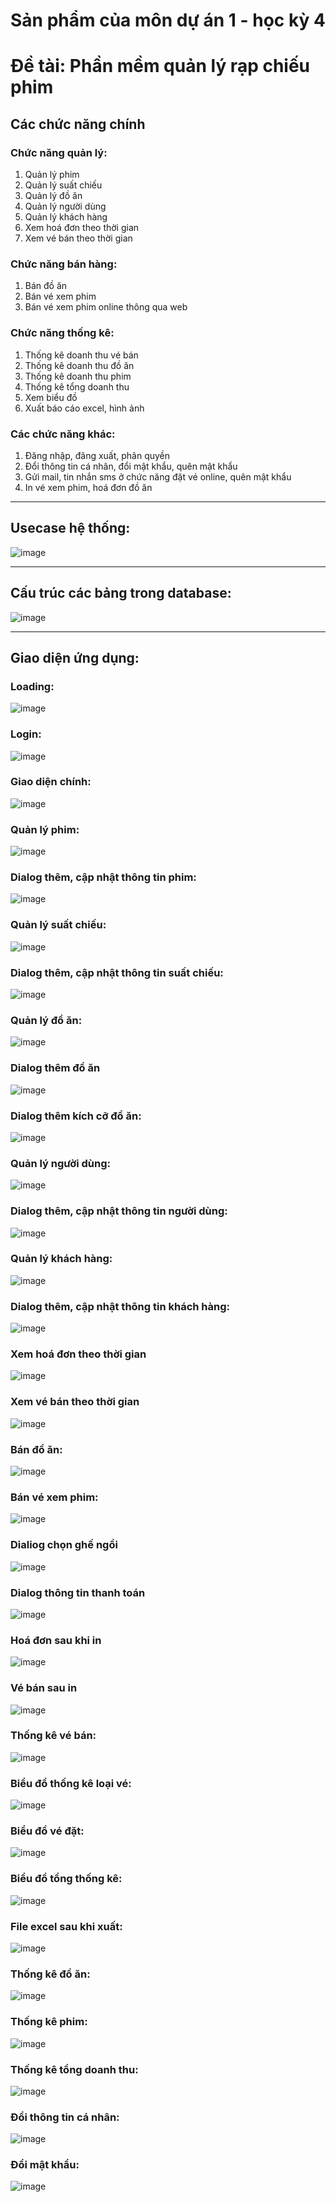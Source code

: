 # Sản phẩm của môn dự án 1 - học kỳ 4

# Đề tài: Phần mềm quản lý rạp chiếu phim


## Các chức năng chính

### Chức năng quản lý:
1. Quản lý phim
2. Quản lý suất chiếu
3. Quản lý đồ ăn
4. Quản lý người dùng
5. Quản lý khách hàng
6. Xem hoá đơn theo thời gian
7. Xem vé bán theo thời gian

### Chức năng bán hàng:
1. Bán đồ ăn
2. Bán vé xem phim
3. Bán vé xem phim online thông qua web

### Chức năng thống kê:
1. Thống kê doanh thu vé bán
2. Thống kê doanh thu đồ ăn
3. Thống kê doanh thu phim
4. Thống kê tổng doanh thu
5. Xem biểu đồ
6. Xuất báo cáo excel, hình ảnh

### Các chức năng khác:
1. Đăng nhập, đăng xuất, phân quyền
2. Đổi thông tin cá nhân, đổi mật khẩu, quên mật khẩu
3. Gửi mail, tin nhắn sms ở chức năng đặt vé online, quên mật khẩu
4. In vé xem phim, hoá đơn đồ ăn

---

## Usecase hệ thống:
![image](https://user-images.githubusercontent.com/41563586/53810513-b7e7c500-3f89-11e9-8027-720c3cbf623c.png)

---

## Cấu trúc các bảng trong database:
![image](https://user-images.githubusercontent.com/41563586/53810455-925abb80-3f89-11e9-9551-99d26bf8d4e3.png)

---

## Giao diện ứng dụng:

### Loading:
![image](https://user-images.githubusercontent.com/41563586/53811571-507f4480-3f8c-11e9-9b34-82956b8577c8.png)


### Login:
![image](https://user-images.githubusercontent.com/41563586/53810012-99cd9500-3f88-11e9-910d-8775ea374954.png)


### Giao diện chính:
![image](https://user-images.githubusercontent.com/41563586/53810111-d39e9b80-3f88-11e9-9adf-c66fb12461c2.png)


### Quản lý phim:
![image](https://user-images.githubusercontent.com/41563586/53810177-f92ba500-3f88-11e9-976e-58cfceda1cfa.png)


### Dialog thêm, cập nhật thông tin phim:
![image](https://user-images.githubusercontent.com/41563586/53810183-fd57c280-3f88-11e9-906e-56d6ce25db7c.png)


### Quản lý suất chiếu:
![image](https://user-images.githubusercontent.com/41563586/53810686-1319b780-3f8a-11e9-8a13-adf3059193db.png)


### Dialog thêm, cập nhật thông tin suất chiếu:
![image](https://user-images.githubusercontent.com/41563586/53810690-144ae480-3f8a-11e9-91ad-3c18fa44e3f1.png)


### Quản lý đồ ăn:
![image](https://user-images.githubusercontent.com/41563586/53810361-56bff180-3f89-11e9-9cfc-e75ff9e93a51.png)


### Dialog thêm đồ ăn
![image](https://user-images.githubusercontent.com/41563586/53810369-5a537880-3f89-11e9-9fc7-ec05aed39944.png)


### Dialog thêm kích cỡ đồ ăn:
![image](https://user-images.githubusercontent.com/41563586/53810372-5c1d3c00-3f89-11e9-9ad5-6d6510aaa7fb.png)


### Quản lý người dùng:
![image](https://user-images.githubusercontent.com/41563586/53811258-8243db80-3f8b-11e9-90f0-f50a63517cbb.png)


### Dialog thêm, cập nhật thông tin  người dùng:
![image](https://user-images.githubusercontent.com/41563586/53811673-7efd1f80-3f8c-11e9-8b3c-2a7c2e885f8e.png)


### Quản lý khách hàng:
![image](https://user-images.githubusercontent.com/41563586/53810631-f3828f00-3f89-11e9-9e2c-261024853b77.png)


### Dialog thêm, cập nhật thông tin khách hàng:
![image](https://user-images.githubusercontent.com/41563586/53810634-f41b2580-3f89-11e9-8462-ad27bf68d67b.png)


### Xem hoá đơn theo thời gian
![image](https://user-images.githubusercontent.com/41563586/53811339-c0d99600-3f8b-11e9-8ff9-5d01c7dc33c5.png)


### Xem vé bán theo thời gian
![image](https://user-images.githubusercontent.com/41563586/53811416-e797cc80-3f8b-11e9-8fa3-355cba4868a0.png)


### Bán đồ ăn:
![image](https://user-images.githubusercontent.com/41563586/53811432-fc746000-3f8b-11e9-80fe-795970d592a4.png)


### Bán vé xem phim:
![image](https://user-images.githubusercontent.com/41563586/53811442-01d1aa80-3f8c-11e9-8f9f-849b63bf13d4.png)


### Dialiog chọn ghế ngồi
![image](https://user-images.githubusercontent.com/41563586/53811443-039b6e00-3f8c-11e9-8460-f415bfd0ddd3.png)


### Dialog thông tin thanh toán
![image](https://user-images.githubusercontent.com/41563586/53811446-05fdc800-3f8c-11e9-96f3-c61a9508289f.png)


### Hoá đơn sau khi in
![image](https://user-images.githubusercontent.com/41563586/53812145-73f6bf00-3f8d-11e9-9963-930dc07d6abe.png)


### Vé bán sau in
![image](https://user-images.githubusercontent.com/41563586/53812208-97ba0500-3f8d-11e9-93ca-c04c3c46022b.png)


### Thống kê vé bán:
![image](https://user-images.githubusercontent.com/41563586/53812576-64c44100-3f8e-11e9-820a-5d0dd90b714a.png)


### Biểu đồ thống kê loại vé:
![image](https://user-images.githubusercontent.com/41563586/53812782-c2f12400-3f8e-11e9-8c98-91279e60cb14.png)


### Biểu đồ vé đặt:
![image](https://user-images.githubusercontent.com/41563586/53812829-d8664e00-3f8e-11e9-9717-c537fd26c8f1.png)


### Biểu đồ tổng thống kê:
![image](https://user-images.githubusercontent.com/41563586/53812871-ef0ca500-3f8e-11e9-974c-f879ba986159.png)


### File excel sau khi xuất:
![image](https://user-images.githubusercontent.com/41563586/53812990-2a0ed880-3f8f-11e9-95e1-2371a6844518.png)


### Thống kê đồ ăn:
![image](https://user-images.githubusercontent.com/41563586/53812654-84f40000-3f8e-11e9-9f2d-e2aed3ba34ae.png)


### Thống kê phim:
![image](https://user-images.githubusercontent.com/41563586/53813214-b02b1f00-3f8f-11e9-8575-355e62373c41.png)


### Thống kê tổng doanh thu:
![image](https://user-images.githubusercontent.com/41563586/53813245-bfaa6800-3f8f-11e9-9871-6bb841751978.png)


### Đổi thông tin cá nhân:
![image](https://user-images.githubusercontent.com/41563586/53813309-ebc5e900-3f8f-11e9-9855-f60cadb26554.png)


### Đổi mật khẩu:
![image](https://user-images.githubusercontent.com/41563586/53813309-ebc5e900-3f8f-11e9-9855-f60cadb26554.png)
